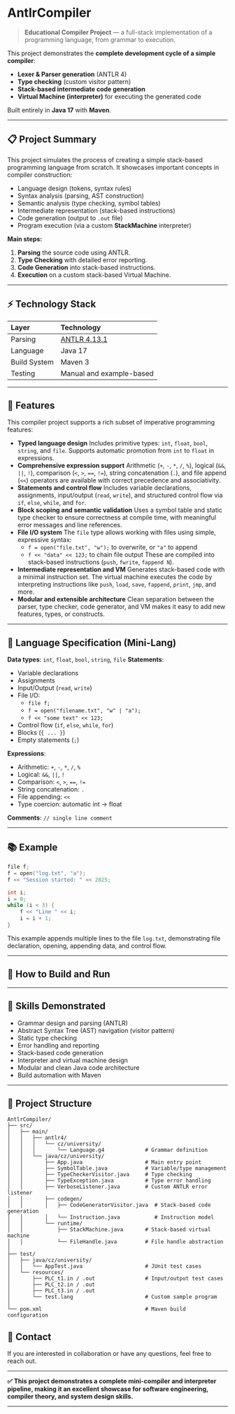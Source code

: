 # AntlrCompiler

> **Educational Compiler Project** — a full-stack implementation of a programming language, from grammar to execution.

This project demonstrates the **complete development cycle of a simple compiler**:
- **Lexer & Parser generation** (ANTLR 4)
- **Type checking** (custom visitor pattern)
- **Stack-based intermediate code generation**
- **Virtual Machine (interpreter)** for executing the generated code

Built entirely in **Java 17** with **Maven**.

---

## 📋 Project Summary

This project simulates the process of creating a simple stack-based programming language from scratch. It showcases important concepts in compiler construction:

- Language design (tokens, syntax rules)
- Syntax analysis (parsing, AST construction)
- Semantic analysis (type checking, symbol tables)
- Intermediate representation (stack-based instructions)
- Code generation (output to `.out` file)
- Program execution (via a custom **StackMachine** interpreter)

**Main steps:**
1. **Parsing** the source code using ANTLR.
2. **Type Checking** with detailed error reporting.
3. **Code Generation** into stack-based instructions.
4. **Execution** on a custom stack-based Virtual Machine.

---

## ⚡ Technology Stack

| Layer | Technology |
|:------|:-----------|
| Parsing | [ANTLR 4.13.1](https://www.antlr.org/) |
| Language | Java 17 |
| Build System | Maven 3 |
| Testing | Manual and example-based |

---

## 🧠 Features

This compiler project supports a rich subset of imperative programming features:
* **Typed language design**
  Includes primitive types: `int`, `float`, `bool`, `string`, and `file`.
  Supports automatic promotion from `int` to `float` in expressions.
* **Comprehensive expression support**
  Arithmetic (`+`, `-`, `*`, `/`, `%`), logical (`&&`, `||`, `!`), comparison (`<`, `>`, `==`, `!=`), string concatenation (`.`), and file append (`<<`) operators are available with correct precedence and associativity.
* **Statements and control flow**
  Includes variable declarations, assignments, input/output (`read`, `write`), and structured control flow via `if`, `else`, `while`, and `for`.
* **Block scoping and semantic validation**
  Uses a symbol table and static type checker to ensure correctness at compile time, with meaningful error messages and line references.
* **File I/O system**
  The `file` type allows working with files using simple, expressive syntax:
  * `f = open("file.txt", "w");` to overwrite, or `"a"` to append
  * `f << "data" << 123;` to chain file output
    These are compiled into stack-based instructions (`push`, `fwrite`, `fappend N`).
* **Intermediate representation and VM**
  Generates stack-based code with a minimal instruction set. The virtual machine executes the code by interpreting instructions like `push`, `load`, `save`, `fappend`, `print`, `jmp`, and more.
* **Modular and extensible architecture**
  Clean separation between the parser, type checker, code generator, and VM makes it easy to add new features, types, or constructs.

---

## 📄 Language Specification (Mini-Lang)

**Data types**: `int`, `float`, `bool`, `string`, `file`
**Statements**:

* Variable declarations
* Assignments
* Input/Output (`read`, `write`)
* File I/O:
  * `file f;`
  * `f = open("filename.txt", "w" | "a");`
  * `f << "some text" << 123;`
* Control flow (`if`, `else`, `while`, `for`)
* Blocks (`{ ... }`)
* Empty statements (`;`)

**Expressions**:

* Arithmetic: `+`, `-`, `*`, `/`, `%`
* Logical: `&&`, `||`, `!`
* Comparison: `<`, `>`, `==`, `!=`
* String concatenation: `.`
* File appending: `<<`
* Type coercion: automatic int → float

**Comments**: `// single line comment`

---

## 📚 Example

```c
file f;
f = open("log.txt", "a");
f << "Session started: " << 2025;

int i;
i = 0;
while (i < 3) {
    f << "Line " << i;
    i = i + 1;
}
```

This example appends multiple lines to the file `log.txt`, demonstrating file declaration, opening, appending data, and control flow.

---

## 🚀 How to Build and Run

---

## 🎯 Skills Demonstrated

- Grammar design and parsing (ANTLR)
- Abstract Syntax Tree (AST) navigation (visitor pattern)
- Static type checking
- Error handling and reporting
- Stack-based code generation
- Interpreter and virtual machine design
- Modular and clean Java code architecture
- Build automation with Maven

---

## 📎 Project Structure

```
AntlrCompiler/
├── src/
│   ├── main/
│   │   ├── antlr4/
│   │   │   └── cz/university/
│   │   │       └── Language.g4             # Grammar definition
│   │   └── java/cz/university/
│   │       ├── App.java                    # Main entry point
│   │       ├── SymbolTable.java            # Variable/type management
│   │       ├── TypeCheckerVisitor.java     # Type checking
│   │       ├── TypeException.java          # Type error handling
│   │       ├── VerboseListener.java        # Custom ANTLR error listener
│   │       ├── codegen/
│   │       │   ├── CodeGeneratorVisitor.java  # Stack-based code generation
│   │       │   └── Instruction.java           # Instruction model
│   │       └── runtime/
│   │           ├── StackMachine.java       # Stack-based virtual machine
│   │           └── FileHandle.java         # File handle abstraction
│
├── test/
│   ├── java/cz/university/
│   │   └── AppTest.java                    # JUnit test cases
│   └── resources/
│       ├── PLC_t1.in / .out                # Input/output test cases
│       ├── PLC_t2.in / .out
│       ├── PLC_t3.in / .out
│       └── test.lang                       # Custom sample program
│
└── pom.xml                                 # Maven build configuration
```

## 💬 Contact

If you are interested in collaboration or have any questions, feel free to reach out.

---

**✅ This project demonstrates a complete mini-compiler and interpreter pipeline, making it an excellent showcase for software engineering, compiler theory, and system design skills.**

---
